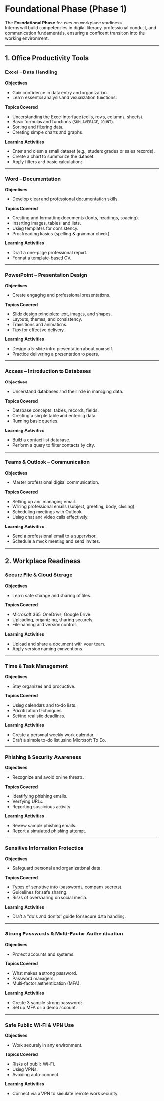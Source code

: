 # Foundational Phase (Phase 1)

The **Foundational Phase** focuses on workplace readiness.  
Interns will build competencies in digital literacy, professional conduct, and communication fundamentals, ensuring a confident transition into the working environment.  

---

## 1. Office Productivity Tools

### Excel – Data Handling
**Objectives**
- Gain confidence in data entry and organization.
- Learn essential analysis and visualization functions.

**Topics Covered**
- Understanding the Excel interface (cells, rows, columns, sheets).
- Basic formulas and functions (`SUM`, `AVERAGE`, `COUNT`).
- Sorting and filtering data.
- Creating simple charts and graphs.

**Learning Activities**
- Enter and clean a small dataset (e.g., student grades or sales records).
- Create a chart to summarize the dataset.
- Apply filters and basic calculations.

---

### Word – Documentation
**Objectives**
- Develop clear and professional documentation skills.

**Topics Covered**
- Creating and formatting documents (fonts, headings, spacing).
- Inserting images, tables, and lists.
- Using templates for consistency.
- Proofreading basics (spelling & grammar check).

**Learning Activities**
- Draft a one-page professional report.
- Format a template-based CV.

---

### PowerPoint – Presentation Design
**Objectives**
- Create engaging and professional presentations.

**Topics Covered**
- Slide design principles: text, images, and shapes.
- Layouts, themes, and consistency.
- Transitions and animations.
- Tips for effective delivery.

**Learning Activities**
- Design a 5-slide intro presentation about yourself.
- Practice delivering a presentation to peers.

---

### Access – Introduction to Databases
**Objectives**
- Understand databases and their role in managing data.

**Topics Covered**
- Database concepts: tables, records, fields.
- Creating a simple table and entering data.
- Running basic queries.

**Learning Activities**
- Build a contact list database.
- Perform a query to filter contacts by city.

---

### Teams & Outlook – Communication
**Objectives**
- Master professional digital communication.

**Topics Covered**
- Setting up and managing email.
- Writing professional emails (subject, greeting, body, closing).
- Scheduling meetings with Outlook.
- Using chat and video calls effectively.

**Learning Activities**
- Send a professional email to a supervisor.
- Schedule a mock meeting and send invites.

---

## 2. Workplace Readiness

### Secure File & Cloud Storage
**Objectives**
- Learn safe storage and sharing of files.

**Topics Covered**
- Microsoft 365, OneDrive, Google Drive.
- Uploading, organizing, sharing securely.
- File naming and version control.

**Learning Activities**
- Upload and share a document with your team.
- Apply version naming conventions.

---

### Time & Task Management
**Objectives**
- Stay organized and productive.

**Topics Covered**
- Using calendars and to-do lists.
- Prioritization techniques.
- Setting realistic deadlines.

**Learning Activities**
- Create a personal weekly work calendar.
- Draft a simple to-do list using Microsoft To Do.

---

### Phishing & Security Awareness
**Objectives**
- Recognize and avoid online threats.

**Topics Covered**
- Identifying phishing emails.
- Verifying URLs.
- Reporting suspicious activity.

**Learning Activities**
- Review sample phishing emails.
- Report a simulated phishing attempt.

---

### Sensitive Information Protection
**Objectives**
- Safeguard personal and organizational data.

**Topics Covered**
- Types of sensitive info (passwords, company secrets).
- Guidelines for safe sharing.
- Risks of oversharing on social media.

**Learning Activities**
- Draft a "do's and don’ts" guide for secure data handling.

---

### Strong Passwords & Multi-Factor Authentication
**Objectives**
- Protect accounts and systems.

**Topics Covered**
- What makes a strong password.
- Password managers.
- Multi-factor authentication (MFA).

**Learning Activities**
- Create 3 sample strong passwords.
- Set up MFA on a demo account.

---

### Safe Public Wi-Fi & VPN Use
**Objectives**
- Work securely in any environment.

**Topics Covered**
- Risks of public Wi-Fi.
- Using VPNs.
- Avoiding auto-connect.

**Learning Activities**
- Connect via a VPN to simulate remote work security.
